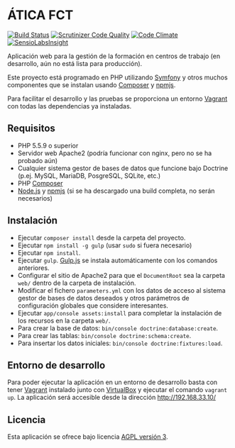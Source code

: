# ÁTICA FCT
[![Build Status](https://travis-ci.org/iesoretania/atica-fct.svg?branch=master)](https://travis-ci.org/iesoretania/atica-fct)
[![Scrutinizer Code Quality](https://scrutinizer-ci.com/g/iesoretania/atica-fct/badges/quality-score.png?b=master)](https://scrutinizer-ci.com/g/iesoretania/atica-fct/?branch=master)
[![Code Climate](https://codeclimate.com/github/iesoretania/atica-fct/badges/gpa.svg)](https://codeclimate.com/github/iesoretania/atica-fct)
[![SensioLabsInsight](https://insight.sensiolabs.com/projects/4bb0a4d5-d6d4-46c8-b51d-97b37ab2f5f2/mini.png)](https://insight.sensiolabs.com/projects/4bb0a4d5-d6d4-46c8-b51d-97b37ab2f5f2)

Aplicación web para la gestión de la formación en centros de trabajo (en desarrollo, aún no está lista para producción).

Este proyecto está programado en PHP utilizando [Symfony] y otros muchos componentes que se instalan usando [Composer] y [npmjs].

Para facilitar el desarrollo y las pruebas se proporciona un entorno [Vagrant] con todas las dependencias ya instaladas.

## Requisitos

- PHP 5.5.9 o superior
- Servidor web Apache2 (podría funcionar con nginx, pero no se ha probado aún)
- Cualquier sistema gestor de bases de datos que funcione bajo Doctrine (p.ej. MySQL, MariaDB, PosgreSQL, SQLite, etc.)
- PHP [Composer]
- [Node.js] y [npmjs] (si se ha descargado una build completa, no serán necesarios)

## Instalación

- Ejecutar `composer install` desde la carpeta del proyecto.
- Ejecutar `npm install -g gulp` (usar `sudo` si fuera necesario)
- Ejecutar `npm install`.
- Ejecutar `gulp`. [Gulp.js] se instala automáticamente con los comandos anteriores.
- Configurar el sitio de Apache2 para que el `DocumentRoot` sea la carpeta `web/` dentro de la carpeta de instalación.
- Modificar el fichero `parameters.yml` con los datos de acceso al sistema gestor de bases de datos deseados y otros parámetros de configuración globales que considere interesantes.
- Ejecutar `app/console assets:install` para completar la instalación de los recursos en la carpeta `web/`.
- Para crear la base de datos: `bin/console doctrine:database:create`.
- Para crear las tablas: `bin/console doctrine:schema:create`.
- Para insertar los datos iniciales: `bin/console doctrine:fixtures:load`.

## Entorno de desarrollo

Para poder ejecutar la aplicación en un entorno de desarrollo basta con tener [Vagrant] instalado junto con [VirtualBox]
y ejecutar el comando `vagrant up`. La aplicación será accesible desde la dirección http://192.168.33.10/

## Licencia
Esta aplicación se ofrece bajo licencia [AGPL versión 3].

[Vagrant]: https://www.vagrantup.com/
[VirtualBox]: https://www.virtualbox.org
[Symfony]: http://symfony.com/
[Composer]: http://getcomposer.org
[AGPL versión 3]: http://www.gnu.org/licenses/agpl.html
[Node.js]: https://nodejs.org/en/
[npmjs]: https://www.npmjs.com/
[Gulp.js]: http://gulpjs.com/
